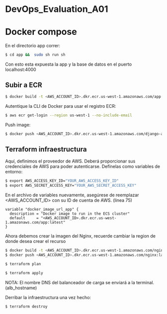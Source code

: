 # DevOps_Evaluation_A01

# Docker compose

En el directorio app correr:

```bash
$ cd app &&  sudo sh run sh
```

Con esto esta expuesta la app y la base de datos en el puerto localhost:4000

## Subir a ECR

```bash
$ docker build -t <AWS_ACCOUNT_ID>.dkr.ecr.us-west-1.amazonaws.com/app:latest 
```

Autentique la CLI de Docker para usar el registro ECR:

```bash
$ aws ecr get-login --region us-west-1 --no-include-email
```

Push image:

```bash
$ docker push <AWS_ACCOUNT_ID>.dkr.ecr.us-west-1.amazonaws.com/django-app:latest
```

## Terraform infraestructura

Aquí, definimos el proveedor de AWS. Deberá proporcionar sus credenciales de AWS para poder autenticarse. Defínelas como variables de entorno:

```bash
$ export AWS_ACCESS_KEY_ID="YOUR_AWS_ACCESS_KEY_ID"
$ export AWS_SECRET_ACCESS_KEY="YOUR_AWS_SECRET_ACCESS_KEY"
```

En el archivo de variables nuevamente, asegúrese de reemplazar <AWS_ACCOUNT_ID> con su ID de cuenta de AWS. (linea 75)

```
variable "docker_image_url_app" {
  description = "Docker image to run in the ECS cluster"
  default     = "<AWS_ACCOUNT_ID>.dkr.ecr.us-west-1.amazonaws.com/app:latest"
}
```

Ahora debemos crear la imagen del Nginx, recuerde cambiar la region de donde desea crear el recurso

```bash
$ docker build -t <AWS_ACCOUNT_ID>.dkr.ecr.us-west-1.amazonaws.com/nginx:latest .
$ docker push <AWS_ACCOUNT_ID>.dkr.ecr.us-west-1.amazonaws.com/nginx:latest
```

```bash
$ terraform plan

$ terraform apply
```

NOTA: El nombre DNS del balanceador de carga se enviará a la terminal. (alb_hostname)

Derribar la infraestructura una vez hecho:

```bash
$ terraform destroy
```